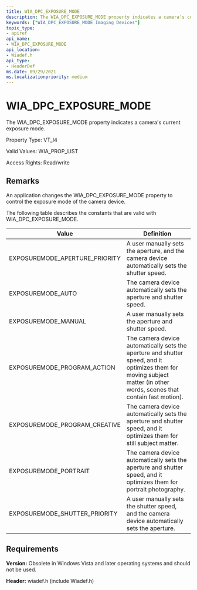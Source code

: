 ```yaml
---
title: WIA_DPC_EXPOSURE_MODE
description: The WIA_DPC_EXPOSURE_MODE property indicates a camera's current exposure mode.
keywords: ["WIA_DPC_EXPOSURE_MODE Imaging Devices"]
topic_type:
- apiref
api_name:
- WIA_DPC_EXPOSURE_MODE
api_location:
- Wiadef.h
api_type:
- HeaderDef
ms.date: 09/29/2021
ms.localizationpriority: medium
---
```


# WIA_DPC_EXPOSURE_MODE

The WIA_DPC_EXPOSURE_MODE property indicates a camera's current exposure mode.

Property Type: VT_I4

Valid Values: WIA_PROP_LIST

Access Rights: Read/write

## Remarks

An application changes the WIA_DPC_EXPOSURE_MODE property to control the exposure mode of the camera device.

The following table describes the constants that are valid with WIA_DPC_EXPOSURE_MODE.

| Value | Definition |
|--|--|
| EXPOSUREMODE_APERTURE_PRIORITY | A user manually sets the aperture, and the camera device automatically sets the shutter speed. |
| EXPOSUREMODE_AUTO | The camera device automatically sets the aperture and shutter speed. |
| EXPOSUREMODE_MANUAL | A user manually sets the aperture and shutter speed. |
| EXPOSUREMODE_PROGRAM_ACTION | The camera device automatically sets the aperture and shutter speed, and it optimizes them for moving subject matter (in other words, scenes that contain fast motion). |
| EXPOSUREMODE_PROGRAM_CREATIVE | The camera device automatically sets the aperture and shutter speed, and it optimizes them for still subject matter. |
| EXPOSUREMODE_PORTRAIT | The camera device automatically sets the aperture and shutter speed, and it optimizes them for portrait photography. |
| EXPOSUREMODE_SHUTTER_PRIORITY | A user manually sets the shutter speed, and the camera device automatically sets the aperture. |

## Requirements

**Version:** Obsolete in Windows Vista and later operating systems and should not be used.

**Header:** wiadef.h (include Wiadef.h)
